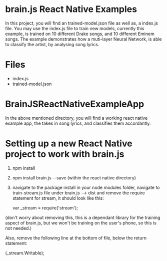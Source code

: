 ﻿# brain.js React Native Examples

In this project, you will find an trained-model.json file as well as, a index.js file. You may use the index.js file to train new models, currently this example, is trained on 10 different Drake songs, and 10 different Eminem songs. The example demonstrates how a muti-layer Neural Network, is able to classify the artist, by analysing song lyrics.

# Files

 - index.js
 - trained-model.json
 
# BrainJSReactNativeExampleApp

 In the above mentioned directory, you will find a working react native example app, the takes in song lyrics, and classifies them accordantly.

# Setting up a new React Native project to work with brain.js

 1. npm install 
 2. npm install brain.js --save (within the react native directory)
 3. navigate to the package install in your node modules folder, navigate to train-stream.js file under brain.js --> dist and remove the require statement for stream, it should look like this:

    var _stream = require('stream');
    
(don't worry about removing this, this is a dependant library for the training aspect of brain.js, but we won't be training on the user's phone, so this is not needed.)

Also, remove the following line at the bottom of file, below the return statement:

(_stream.Writable);

